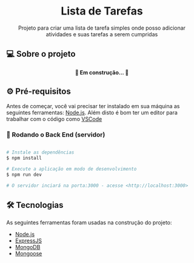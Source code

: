 <h1 align="center">Lista de Tarefas</h1>

<p align="center">Projeto para criar uma lista de tarefa simples onde posso adicionar atividades e suas tarefas a serem cumpridas</p>


## 💻 Sobre o projeto

<h4 align="center"> 
	🚧  Em construção...  🚧
</h4>

## ⚙️ Pré-requisitos

Antes de começar, você vai precisar ter instalado em sua máquina as seguintes ferramentas:
[Node.js](https://nodejs.org/en/). 
Além disto é bom ter um editor para trabalhar com o código como [VSCode](https://code.visualstudio.com/)

### 🎲 Rodando o Back End (servidor)

```bash

# Instale as dependências
$ npm install

# Execute a aplicação em modo de desenvolvimento
$ npm run dev

# O servidor inciará na porta:3000 - acesse <http://localhost:3000>
```

## 🛠 Tecnologias

As seguintes ferramentas foram usadas na construção do projeto:

- [Node.js](https://nodejs.org/en/)
- [ExpressJS](https://expressjs.com/)
- [MongoDB](https://www.mongodb.com/)
- [Mongoose](https://mongoosejs.com/)

